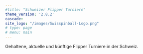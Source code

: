 ```yaml
---
#title: "Schweizer Flipper Turniere"
theme_version: '2.8.2'
cascade:
site_logo: "/images/Swisspinball-Logo.png"
# type: page
# menu: main
---
```

Gehaltene, aktuelle und künftige Flipper Turniere in der Schweiz.
